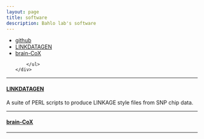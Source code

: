 ```yaml
---
layout: page
title: software
description: Bahlo lab's software
---
```


<div class="navbar">
    <div class="navbar-inner">
        <ul class="nav">
            <li><a href="https://github.com/bahlolab">github</a></li>
            <li><a href="http://bioinf.wehi.edu.au/software/linkdatagen/">LINKDATAGEN</a></li>
            <li><a href="http://shiny.bioinf.wehi.edu.au/freytag.s/">brain-CoX</a></li>

        </ul>
    </div>
</div>

---

#### <a name="LINKDATAGEN"></a>[LINKDATAGEN](http://bioinf.wehi.edu.au/software/linkdatagen/)

A suite of PERL scripts to produce LINKAGE style files from SNP chip data.

---

#### <a name="brain-CoX"></a>[brain-CoX](http://shiny.bioinf.wehi.edu.au/freytag.s)


---

